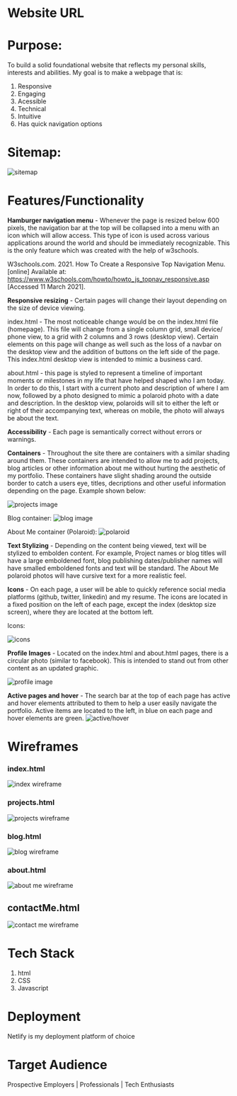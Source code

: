 # Website URL

# Purpose:
To build a solid foundational website that reflects my personal skills, interests and abilities. My goal is to make a webpage that is:
1. Responsive
2. Engaging
3. Acessible
4. Technical
5. Intuitive
6. Has quick navigation options

# Sitemap:
![sitemap](/docs/sitemap.png)

# Features/Functionality
**Hamburger navigation menu** - Whenever the page is resized below 600 pixels, the navigation bar at the top will be collapsed into a menu with an icon which will allow access. This type of icon is used across various applications around the world and should be immediately recognizable. This is the only feature which was created with the help of w3schools. 

W3schools.com. 2021. How To Create a Responsive Top Navigation Menu. [online] Available at: <https://www.w3schools.com/howto/howto_js_topnav_responsive.asp> [Accessed 11 March 2021].

**Responsive resizing** - Certain pages will change their layout depending on the size of device viewing. 

index.html - The most noticeable change would be on the index.html file (homepage). This file will change from a single column grid, small device/ phone view, to a grid with 2 columns and 3 rows (desktop view). Certain elements on this page will change as well such as the loss of a navbar on the desktop view and the addition of buttons on the left side of the page. This index.html desktop view is intended to mimic a business card.

about.html -  this page is styled to represent a timeline of important moments or milestones in my life that have helped shaped who I am today. In order to do this, I start with a current photo and description of where I am now, followed by a photo designed to mimic a polaroid photo with a date and description. In the desktop view, polaroids will sit to either the left or right of their accompanying text, whereas on mobile, the photo will always be about the text.

**Accessibility** - Each page is semantically correct without errors or warnings.

**Containers** - Throughout the site there are containers with a similar shading around them. These containers are intended to allow me to add projects, blog articles or other information about me without hurting the aesthetic of my portfolio. These containers have slight shading around the outside border to catch a users eye, titles, decriptions and other useful information depending on the page. Example shown below:

![projects image](/docs/projectsImage.png)

Blog container:
![blog image](/docs/blogImage.png)

About Me container (Polaroid):
![polaroid](/docs/polaroid.png)

**Text Stylizing** - Depending on the content being viewed, text will be stylized to embolden content. For example, Project names or blog titles will have a large emboldened font, blog publishing dates/publisher names will have smalled emboldened fonts and text will be standard. The About Me polaroid photos will have cursive text for a more realistic feel.

**Icons** - On each page, a user will be able to quickly reference social media platforms (github, twitter, linkedin) and my resume. The icons are located in a fixed position on the left of each page, except the index (desktop size screen), where they are located at the bottom left.

Icons:

![icons](/docs/icons.png)

**Profile Images** - Located on the index.html and about.html pages, there is a circular photo (similar to facebook). This is intended to stand out from other content as an updated graphic.

![profile image](/docs/profileImage.png)

**Active pages and hover** - The search bar at the top of each page has active and hover elements attributed to them to help a user easily navigate the portfolio. Active items are located to the left, in blue on each page and hover elements are green.
![active/hover](/docs/activeHover.png)


# Wireframes

### index.html
![index wireframe](/docs/indexWireframe.png)

### projects.html
![projects wireframe](/docs/projectsWireframe.png)

### blog.html
![blog wireframe](/docs/blogWireframe.png)

### about.html
![about me wireframe](/docs/aboutMeWireframe.png)

## contactMe.html
![contact me wireframe](/docs/contactMeWireframe.png)

# Tech Stack
1. html
2. CSS
3. Javascript

# Deployment
Netlify is my deployment platform of choice

# Target Audience
Prospective Employers | Professionals | Tech Enthusiasts

